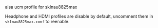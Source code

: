 alsa ucm profile for sklnau8825max

Headphone and HDMI profiles are disable by default, uncomment them in `sklnau8825max.conf` to reenable.